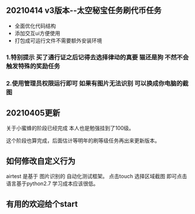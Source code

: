## 20210414 v3版本--太空秘宝任务刷代币任务

- 全面优化代码结构
- 添加交互ui方便使用
- 打包成可运行文件不需要额外安装环境

### 1.特别提示 买了通行证之后记得去选择律动的真要 猫还是狗 不然不会触发特殊的奖励任务

### 2.使用管理员权限运行即可 如果有图片无法识别 可以换成你电脑的截图



## 20210405更新

关于小蜜蜂的阶段已经完成 本人也是勉强挂到了100级。

这个阶段也算完成，后面估计等明年的刷等级任务再出来更新版本。


## 如何修改自定义行为

airtest 是基于 图片识别的 自动化测试框架。
点击touch 选择区域截图 即可点击
语言基于python2.7 学习成本应该很低。


## 有用的欢迎给个start
